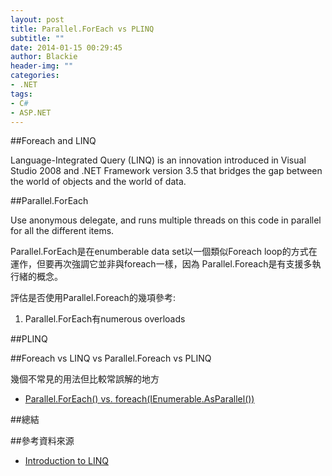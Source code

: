 ```yaml
---
layout: post
title: Parallel.ForEach vs PLINQ
subtitle: ""
date: 2014-01-15 00:29:45
author: Blackie
header-img: ""
categories:
- .NET
tags: 
- C#
- ASP.NET
---
```


<!-- More -->
##Foreach and LINQ

Language-Integrated Query (LINQ) is an innovation introduced in Visual Studio 2008 and .NET Framework version 3.5 that bridges the gap between the world of objects and the world of data.

##Parallel.ForEach

Use anonymous delegate, and runs multiple threads on this code in parallel for all the different items.

Parallel.ForEach是在enumberable data set以一個類似Foreach loop的方式在運作，但要再次強調它並非與foreach一樣，因為 Parallel.Foreach是有支援多執行緒的概念。

評估是否使用Parallel.Foreach的幾項參考:

1. Parallel.ForEach有numerous overloads

##PLINQ

##Foreach vs LINQ vs Parallel.Foreach vs PLINQ

幾個不常見的用法但比較常誤解的地方

- [Parallel.ForEach() vs. foreach(IEnumerable<T>.AsParallel())](http://stackoverflow.com/questions/3789998/parallel-foreach-vs-foreachienumerablet-asparallel)

##總結

##參考資料來源

- [Introduction to LINQ](http://msdn.microsoft.com/en-us/library/bb397897.aspx)